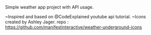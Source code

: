 Simple weather app project with API usage.

~Inspired and based on @CodeExplained youtube api tutorial.
~Icons created by Ashley Jager. repo : https://github.com/manifestinteractive/weather-underground-icons
